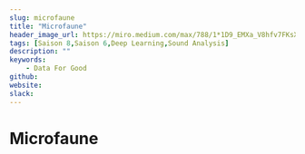 ```yaml
---
slug: microfaune
title: "Microfaune"
header_image_url: https://miro.medium.com/max/788/1*1D9_EMXa_V8hfv7FKsXCOg.png
tags: [Saison 8,Saison 6,Deep Learning,Sound Analysis]
description: ""
keywords:
    - Data For Good
github: 
website: 
slack: 
---
```


# Microfaune